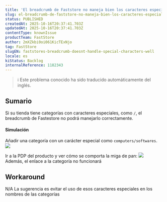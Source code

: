 ```yaml
---
title: 'El breadcrumb de Faststore no maneja bien los caracteres especiales'
slug: el-breadcrumb-de-faststore-no-maneja-bien-los-caracteres-especiales
status: PUBLISHED
createdAt: 2025-10-16T20:37:41.703Z
updatedAt: 2025-10-16T20:37:41.703Z
contentType: knownIssue
productTeam: FastStore
author: 2mXZkbi0oi061KicTExNjo
tag: FastStore
slugEN: faststores-breadcrumb-doesnt-handle-special-characters-well
locale: es
kiStatus: Backlog
internalReference: 1182343
---
```


>ℹ️ Este problema conocido ha sido traducido automáticamente del inglés.

## Sumario


Si su tienda tiene categorías con caracteres especiales, como `/`, el breadcrumb de Fastestore no podrá manejarlo correctamente.


#### Simulación


Añadir una categoría con un carácter especial como `computers/softwares`.
 ![](https://vtexhelp.zendesk.com/attachments/token/GotI44D5ebNA8EhouzkuBAh8l/?name=image.png)

Ir a la PDP del producto y ver cómo se comporta la miga de pan:
 ![](https://vtexhelp.zendesk.com/attachments/token/uhuoUTlqJfGZrU3hHI19OqaqG/?name=image.png)
Además, el enlace a la categoría no funcionará

## Workaround


N/A La sugerencia es evitar el uso de esos caracteres especiales en los nombres de las categorías



